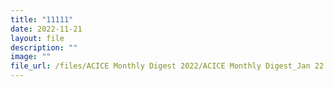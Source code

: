 ```yaml
---
title: "11111"
date: 2022-11-21
layout: file
description: ""
image: ""
file_url: /files/ACICE Monthly Digest 2022/ACICE Monthly Digest_Jan 22.pdf
---
```

